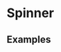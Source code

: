 # Spinner

## Examples

<ex-code name="ex-spinner-basic"/></ex-code>

<ex-code name="ex-spinner-size"/></ex-code>

